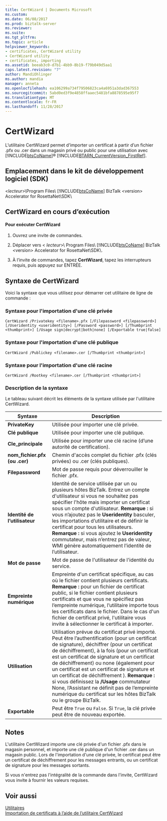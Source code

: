 ```yaml
---
title: CertWizard | Documents Microsoft
ms.custom: 
ms.date: 06/08/2017
ms.prod: biztalk-server
ms.reviewer: 
ms.suite: 
ms.tgt_pltfrm: 
ms.topic: article
helpviewer_keywords:
- certificates, CertWizard utility
- CertWizard utility
- certificates, importing
ms.assetid: beeab3c0-d7b1-4bb9-8b19-f79b049d5aa1
caps.latest.revision: "7"
author: MandiOhlinger
ms.author: mandia
manager: anneta
ms.openlocfilehash: ea106299a734f79506823ca4a6951a3dad367553
ms.sourcegitcommit: 5abd0ed3f9e4858ffaaec5481bfa8878595e95f7
ms.translationtype: MT
ms.contentlocale: fr-FR
ms.lasthandoff: 11/28/2017
---
```

# <a name="certwizard"></a>CertWizard
L’utilitaire CertWizard permet d’importer un certificat à partir d’un fichier .pfx ou .cer dans un magasin privé ou public pour une utilisation avec [!INCLUDE[btsCoName](../../includes/btsconame-md.md)]® [!INCLUDE[BTARN_CurrentVersion_FirstRef](../../includes/btarn-currentversion-firstref-md.md)].  
  
## <a name="location-in-sdk"></a>Emplacement dans le kit de développement logiciel (SDK)  
 \<*lecteur*\>\Program Files\\ [!INCLUDE[btsCoName](../../includes/btsconame-md.md)] BizTalk \<version\> Accelerator for RosettaNet\SDK\  
  
## <a name="running-certwizard"></a>CertWizard en cours d’exécution  
  
#### <a name="to-run-certwizard"></a>Pour exécuter CertWizard  
  
1.  Ouvrez une invite de commandes.  
  
2.  Déplacer vers \< *lecteur*\>\ Program Files\\ [!INCLUDE[btsCoName](../../includes/btsconame-md.md)] BizTalk \<version\> Accelerator for RosettaNet\SDK\\.  
  
3.  À l’invite de commandes, tapez **CertWizard**, tapez les interrupteurs requis, puis appuyez sur ENTRÉE.  
  
## <a name="syntax-for-certwizard"></a>Syntaxe de CertWizard  
 Voici la syntaxe que vous utilisez pour démarrer cet utilitaire de ligne de commande :  
  
### <a name="syntax-for-importing-a-private-key"></a>Syntaxe pour l'importation d'une clé privée  
  
```  
CertWizard /Privatekey <filename>.pfx [/Filepassword <filepassword>] [/Useridentity <useridentity>] [/Password <password>] [/Thumbprint <thumbprint>] [/Usage sign|decrypt|both|none] [/Exportable true|false]  
```  
  
### <a name="syntax-for-importing-a-public-key"></a>Syntaxe pour l'importation d'une clé publique  
  
```  
CertWizard /Publickey <filename>.cer [/Thumbprint <thumbprint>]  
```  
  
### <a name="syntax-for-importing-a-root-key"></a>Syntaxe pour l'importation d'une clé racine  
  
```  
CertWizard /Rootkey <filename>.cer [/Thumbprint <thumbprint>]  
```  
  
### <a name="syntax-description"></a>Description de la syntaxe  
 Le tableau suivant décrit les éléments de la syntaxe utilisée par l'utilitaire CertWizard.  
  
|**Syntaxe**|**Description**|  
|----------------|---------------------|  
|**PrivateKey**|Utilisée pour importer une clé privée.|  
|**Clé publique**|Utilisée pour importer une clé publique.|  
|**Cle_principale**|Utilisée pour importer une clé racine (d’une autorité de certification).|  
|**nom_fichier.pfx (ou .cer)**|Chemin d'accès complet du fichier .pfx (clés privées) ou .cer (clés publiques).|  
|**Filepassword**|Mot de passe requis pour déverrouiller le fichier .pfx.|  
|**Identité de l’utilisateur**|Identité de service utilisée par un ou plusieurs hôtes BizTalk. Entrez un compte d'utilisateur si vous ne souhaitez pas spécifier l'hôte mais importer un certificat sous un compte d'utilisateur. **Remarque :** si vous n’ajoutez pas le **Useridentity** basculer, les importations d’utilitaire et de définir le certificat pour tous les utilisateurs. **Remarque :** si vous ajoutez le **Useridentity** commutateur, mais n’entrez pas de valeur, WMI génère automatiquement l’identité de l’utilisateur.|  
|**Mot de passe**|Mot de passe de l'utilisateur de l'identité du service.|  
|**Empreinte numérique**|Empreinte d'un certificat spécifique, au cas où le fichier contient plusieurs certificats. **Remarque :** pour un fichier de certificat public, si le fichier contient plusieurs certificats et que vous ne spécifiez pas l’empreinte numérique, l’utilitaire importe tous les certificats dans le fichier. Dans le cas d'un fichier de certificat privé, l'utilitaire vous invite à sélectionner le certificat à importer.|  
|**Utilisation**|Utilisation prévue du certificat privé importé. Peut être l’authentification (pour un certificat de signature), déchiffrer (pour un certificat de déchiffrement), à la fois (pour un certificat est un certificat de signature et un certificat de déchiffrement) ou none (également pour un certificat est un certificat de signature et un certificat de déchiffrement ). **Remarque :** si vous définissez la **/Usage** commutateur None, l’Assistant ne définit pas de l’empreinte numérique du certificat sur les hôtes BizTalk ou le groupe BizTalk.|  
|**Exportable**|Peut être `True` ou `False`. Si `True`, la clé privée peut être de nouveau exportée.|  
  
## <a name="remarks"></a>Notes  
 L'utilitaire CertWizard importe une clé privée d'un fichier .pfx dans le magasin personnel, et importe une clé publique d'un fichier .cer dans un magasin public. Lors de l'importation d'une clé privée, le certificat peut être un certificat de déchiffrement pour les messages entrants, ou un certificat de signature pour les messages sortants.  
  
 Si vous n'entrez pas l'intégralité de la commande dans l'invite, CertWizard vous invite à fournir les valeurs requises.  
  
## <a name="see-also"></a>Voir aussi  
 [Utilitaires](../../adapters-and-accelerators/accelerator-rosettanet/utilities1.md)   
 [Importation de certificats à l’aide de l’utilitaire CertWizard](../../adapters-and-accelerators/accelerator-rosettanet/importing-certificates-using-the-certwizard-utility.md)